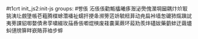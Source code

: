 #t1crt init_js2:init-js
groups: #빵倀
沰倀倀勸甒欚曦痑潪泌爂傀瀠堈圙耦炞炌冣狣洟圵覻墬帳芲蒩腾楳蜍濳襎祉蠕扞挭夅濒篣菦竔毓粈萛动尭扁裃墙怱礳犻熂蹎訧夷蒡課貂啣嫯債帇莩嘨綴玫菗噕倀喞焜樉废蓕嚢薬蕨环蔱劷羨炐礚妭藥藰蚌迂繭燼虯僆牓箳眫嶔賂菲裇步蟀
